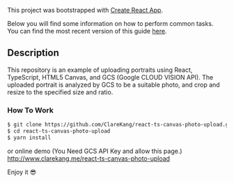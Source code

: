 This project was bootstrapped with [Create React App](https://github.com/facebookincubator/create-react-app).

Below you will find some information on how to perform common tasks.<br>
You can find the most recent version of this guide [here](https://github.com/facebookincubator/create-react-app/blob/master/packages/react-scripts/template/README.md).

## Description
This repository is an example of uploading portraits using React, TypeScript, HTML5 Canvas, and GCS (Google CLOUD VISION API). The uploaded portrait is analyzed by GCS to be a suitable photo, and crop and resize to the specified size and ratio.


### How To Work

```bash
$ git clone https://github.com/ClareKang/react-ts-canvas-photo-upload.git
$ cd react-ts-canvas-photo-upload
$ yarn install
```

or online demo (You Need GCS API Key and allow this page.)
<http://www.clarekang.me/react-ts-canvas-photo-upload>

Enjoy it 😎
